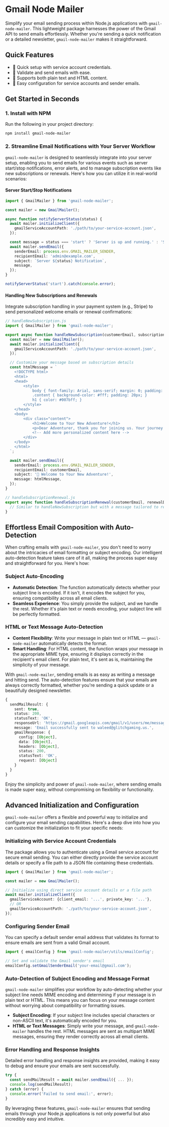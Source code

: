 
# Gmail Node Mailer

Simplify your email sending process within Node.js applications with `gmail-node-mailer`. This lightweight package harnesses the power of the Gmail API to send emails effortlessly. Whether you're sending a quick notification or a detailed newsletter, `gmail-node-mailer` makes it straightforward.

## Quick Features

- 🚀 Quick setup with service account credentials.
- 📧 Validate and send emails with ease.
- 🎨 Supports both plain text and HTML content.
- 🔧 Easy configuration for service accounts and sender emails.

## Get Started in Seconds

### 1. Install with NPM

Run the following in your project directory:

```bash
npm install gmail-node-mailer
```

### 2. Streamline Email Notifications with Your Server Workflow

`gmail-node-mailer` is designed to seamlessly integrate into your server setup, enabling you to send emails for various events such as server start/stop notifications, error alerts, and to manage subscription events like new subscriptions or renewals. Here's how you can utilize it in real-world scenarios:

#### Server Start/Stop Notifications

```typescript
import { GmailMailer } from 'gmail-node-mailer';

const mailer = new GmailMailer();

async function notifyServerStatus(status) {
  await mailer.initializeClient({
    gmailServiceAccountPath: './path/to/your-service-account.json',
  });

  const message = status === 'start' ? 'Server is up and running.' : 'Server has been shut down.';
  await mailer.sendEmail({
    senderEmail: process.env.GMAIL_MAILER_SENDER,
    recipientEmail: 'admin@example.com',
    subject: `Server ${status} Notification`,
    message,
  });
}

notifyServerStatus('start').catch(console.error);
```

#### Handling New Subscriptions and Renewals

Integrate subscription handling in your payment system (e.g., Stripe) to send personalized welcome emails or renewal confirmations:

```typescript
// handleNewSubscription.js
import { GmailMailer } from 'gmail-node-mailer';

export async function handleNewSubscription(customerEmail, subscriptionDetails) {
  const mailer = new GmailMailer();
  await mailer.initializeClient({
    gmailServiceAccountPath: './path/to/your-service-account.json',
  });

  // Customize your message based on subscription details
  const htmlMessage = `
    <!DOCTYPE html>
    <html>
    <head>
        <style>
            body { font-family: Arial, sans-serif; margin: 0; padding: 20px; background-color: #f0f0f0; }
            .content { background-color: #fff; padding: 20px; }
            h1 { color: #007bff; }
        </style>
    </head>
    <body>
        <div class="content">
            <h1>Welcome to Your New Adventure!</h1>
            <p>Dear Adventurer, thank you for joining us. Your journey starts now!</p>
            <!-- Add more personalized content here -->
        </div>
    </body>
    </html>
  `;

  await mailer.sendEmail({
    senderEmail: process.env.GMAIL_MAILER_SENDER,
    recipientEmail: customerEmail,
    subject: '🎉 Welcome to Your New Adventure!',
    message: htmlMessage,
  });
}

// handleSubscriptionRenewal.js
export async function handleSubscriptionRenewal(customerEmail, renewalDetails) {
  // Similar to handleNewSubscription but with a message tailored to renewals
}
```

## Effortless Email Composition with Auto-Detection

When crafting emails with `gmail-node-mailer`, you don't need to worry about the intricacies of email formatting or subject encoding. Our intelligent auto-detection feature takes care of it all, making the process super easy and straightforward for you. Here's how:

### Subject Auto-Encoding
- **Automatic Detection**: The function automatically detects whether your subject line is encoded. If it isn't, it encodes the subject for you, ensuring compatibility across all email clients.
- **Seamless Experience**: You simply provide the subject, and we handle the rest. Whether it's plain text or needs encoding, your subject line will be perfectly formatted.

### HTML or Text Message Auto-Detection
- **Content Flexibility**: Write your message in plain text or HTML — `gmail-node-mailer` automatically detects the format.
- **Smart Handling**: For HTML content, the function wraps your message in the appropriate MIME type, ensuring it displays correctly in the recipient's email client. For plain text, it's sent as is, maintaining the simplicity of your message.

With `gmail-node-mailer`, sending emails is as easy as writing a message and hitting send. The auto-detection features ensure that your emails are always correctly formatted, whether you're sending a quick update or a beautifully designed newsletter.

```typescript
{
  sendMailResult: {
    sent: true,
    status: 200,
    statusText: 'OK',
    responseUrl: 'https://gmail.googleapis.com/gmail/v1/users/me/messages/send',
    message: 'Email successfully sent to waleed@glitchgaming.us.',
    gmailResponse: {
      config: [Object],
      data: [Object],
      headers: [Object],
      status: 200,
      statusText: 'OK',
      request: [Object]
    }
  }
}
```

Enjoy the simplicity and power of `gmail-node-mailer`, where sending emails is made super easy, without compromising on flexibility or functionality.



## Advanced Initialization and Configuration

`gmail-node-mailer` offers a flexible and powerful way to initialize and configure your email sending capabilities. Here's a deep dive into how you can customize the initialization to fit your specific needs:

### Initializing with Service Account Credentials
The package allows you to authenticate using a Gmail service account for secure email sending. You can either directly provide the service account details or specify a file path to a JSON file containing these credentials.

```typescript
import { GmailMailer } from 'gmail-node-mailer';

const mailer = new GmailMailer();

// Initialize using direct service account details or a file path
await mailer.initializeClient({
  gmailServiceAccount: {client_email: '...', private_key: '...'},
  // OR
  gmailServiceAccountPath: './path/to/your-service-account.json',
});
```

### Configuring Sender Email
You can specify a default sender email address that validates its format to ensure emails are sent from a valid Gmail account.

```typescript
import { emailConfig } from 'gmail-node-mailer/utils/emailConfig';

// Set and validate the Gmail sender's email
emailConfig.setGmailSenderEmail('your-email@gmail.com');
```

### Auto-Detection of Subject Encoding and Message Format
`gmail-node-mailer` simplifies your workflow by auto-detecting whether your subject line needs MIME encoding and determining if your message is in plain text or HTML. This means you can focus on your message content without worrying about compatibility or formatting issues.

- **Subject Encoding**: If your subject line includes special characters or non-ASCII text, it's automatically encoded for you.
- **HTML or Text Messages**: Simply write your message, and `gmail-node-mailer` handles the rest. HTML messages are sent as multipart MIME messages, ensuring they render correctly across all email clients.

### Error Handling and Response Insights
Detailed error handling and response insights are provided, making it easy to debug and ensure your emails are sent successfully.

```typescript
try {
  const sendMailResult = await mailer.sendEmail({ ... });
  console.log(sendMailResult);
} catch (error) {
  console.error('Failed to send email:', error);
}
```

By leveraging these features, `gmail-node-mailer` ensures that sending emails through your Node.js applications is not only powerful but also incredibly easy and intuitive.
